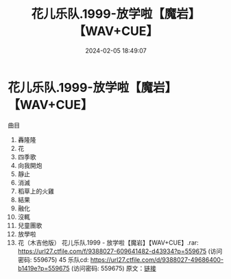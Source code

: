﻿---
title: 花儿乐队.1999-放学啦【魔岩】【WAV+CUE】
date: 2024-02-05 18:49:07
categories: WAV车载音乐、镜像
tags: 华语中文
---
# 花儿乐队.1999-放学啦【魔岩】【WAV+CUE】

曲目
01. 轟隆隆
02. 花
03. 四季歌
04. 向我開炮
05. 靜止
06. 消滅
07. 稻草上的火雞
08. 結果
09. 融化
10. 沒輒
11. 兒童團歌
12. 放學啦
13. 花（木吉他版）
花儿乐队.1999 - 放学啦【魔岩】【WAV+CUE】.rar: https://url27.ctfile.com/f/9388027-609641482-d43934?p=559675
(访问密码: 559675)
45 乐队cd: https://url27.ctfile.com/d/9388027-49686400-b1419e?p=559675
(访问密码: 559675)
原文：[链接](https://blog.sina.com.cn/s/blog_1647c7e76010314e5.html)